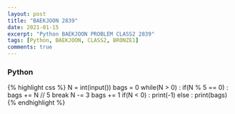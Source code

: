 ```yaml
---
layout: post
title: "BAEKJOON 2839"
date: 2021-01-15
excerpt: "Python BAEKJOON PROBLEM CLASS2 2839"
tags: [Python, BAEKJOON, CLASS2, BRONZE1]
comments: true
---
```


### Python
{% highlight css %}
N = int(input())
bags = 0
while(N > 0) :
    if(N % 5 == 0) :  
        bags += N // 5
        break
    N -= 3
    bags += 1
if(N < 0) : print(-1)
else : print(bags)
{% endhighlight %}